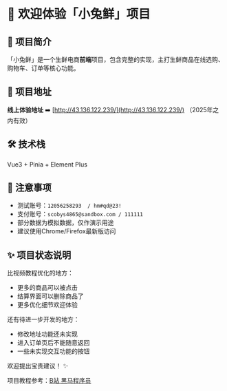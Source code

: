 # 🐇 欢迎体验「小兔鲜」项目 

## 🌟 项目简介
「小兔鲜」是一个生鲜电商**前端**项目，包含完整的实现，主打生鲜商品在线选购、购物车、订单等核心功能。

## 🔗 项目地址
**线上体验地址** ➡️ [http://43.136.122.239/](http://43.136.122.239/)   （2025年之内有效）

## 🛠️ 技术栈
Vue3 + Pinia + Element Plus

## 📌 注意事项
- 测试账号：`12056258293  / hm#qd@23!`
- 支付账号：`scobys4865@sandbox.com / 111111`
- 部分数据为模拟数据，仅作演示用途
- 建议使用Chrome/Firefox最新版访问

## ✨ 项目状态说明
比视频教程优化的地方：
- 更多的商品可以被点击
- 结算界面可以删除商品了
- 更多优化细节欢迎体验

还有待进一步开发的地方：
- 修改地址功能还未实现
- 进入订单页后不能随意返回
- 一些未实现交互功能的按钮


欢迎提出宝贵建议！ ✨

项目教程参考：[B站  黑马程序员](https://space.bilibili.com/37974444)

